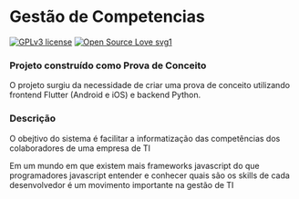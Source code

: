 # Gestão de Competencias
[![GPLv3 license](https://img.shields.io/badge/License-GPLv3-blue.svg)](http://perso.crans.org/besson/LICENSE.html)
[![Open Source Love svg1](https://badges.frapsoft.com/os/v1/open-source.svg?v=103)](https://github.com/ellerbrock/open-source-badges/)

### Projeto construído como Prova de Conceito
O projeto surgiu da necessidade de criar uma prova de conceito utilizando frontend Flutter (Android e iOS) e backend Python.

### Descrição
O obejtivo do sistema é facilitar a informatização das competências dos colaboradores de uma empresa de TI

Em um mundo em que existem mais frameworks javascript do que programadores javascript entender e conhecer quais são os skills de cada desenvolvedor é um movimento importante na gestão de TI




